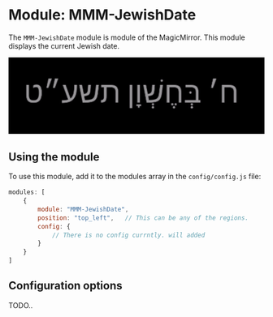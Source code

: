# Module: MMM-JewishDate
The `MMM-JewishDate` module is module of the MagicMirror.
This module displays the current Jewish date.

![JewishDate](JewishDate.png "JewishDate.")

## Using the module

To use this module, add it to the modules array in the `config/config.js` file:
````javascript
modules: [
	{
		module: "MMM-JewishDate",
		position: "top_left",	// This can be any of the regions.
		config: {
			// There is no config currntly. will added 
		}
	}
]
````

## Configuration options
TODO..

